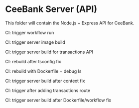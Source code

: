 # CeeBank Server (API)

This folder will contain the Node.js + Express API for CeeBank.

CI: trigger workflow run

CI: trigger server image build

CI: trigger server build for transactions API

CI: rebuild after tsconfig fix

CI: rebuild with Dockerfile + debug ls

CI: trigger server build after context fix

CI: trigger after adding transactions route

CI: trigger server build after Dockerfile/workflow fix
